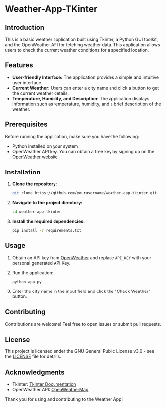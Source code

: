 # Weather-App-TKinter

## Introduction

This is a basic weather application built using Tkinter, a Python GUI toolkit, and the OpenWeather API for fetching weather data. This application allows users to check the current weather conditions for a specified location.

## Features

- **User-friendly Interface:** The application provides a simple and intuitive user interface.
- **Current Weather:** Users can enter a city name and click a button to get the current weather details.
- **Temperature, Humidity, and Description:** The application displays information such as temperature, humidity, and a brief description of the weather.

## Prerequisites

Before running the application, make sure you have the following:

- Python installed on your system
- OpenWeather API key. You can obtain a free key by signing up on the [OpenWeather website](https://openweathermap.org/)

## Installation

1. **Clone the repository:**

    ```bash
    git clone https://github.com/yourusername/weather-app-tkinter.git
    ```

2. **Navigate to the project directory:**

    ```bash
    cd weather-app-tkinter
    ```

3. **Install the required dependencies:**

    ```bash
    pip install -r requirements.txt
    ```

## Usage

1. Obtain an API key from [OpenWeather](https://openweathermap.org/) and replace `API_KEY` with your personal generated API Key.

2. Run the application:

    ```bash
    python app.py
    ```

3. Enter the city name in the input field and click the "Check Weather" button.

## Contributing

Contributions are welcome! Feel free to open issues or submit pull requests.

## License

This project is licensed under the GNU General Public License v3.0 - see the [LICENSE](LICENSE) file for details.

## Acknowledgments

- Tkinter: [Tkinter Documentation](https://docs.python.org/3/library/tkinter.html)
- OpenWeather API: [OpenWeatherMap](https://openweathermap.org/)

Thank you for using and contributing to the Weather App!
